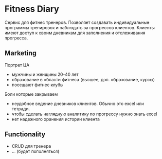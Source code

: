 # Fitness Diary

Сервис для фитнес тренеров. 
Позволяет создавать индивидуальные программы тренировок и наблюдать за прогрессов клиентов. 
Клиенты имеют доступ к своим дневникам для заполнения и отслеживания прогресса.

## Marketing

Портрет ЦА

- мужчины и женщины 20-40 лет
- образование в области фитнеса (высшее, доп. образование, курсы)
- посещают фитнес клубы

Боли которые закрываем

- неудобное ведение дневников клиентов. Обычно это excel или тетради.
- чтобы сделать наглядную аналитику по прогрессу нужно знать excel
- нет надежного хранения истории клиента

## Functionality

- CRUD для тренера
- ... (будет пополняться)
